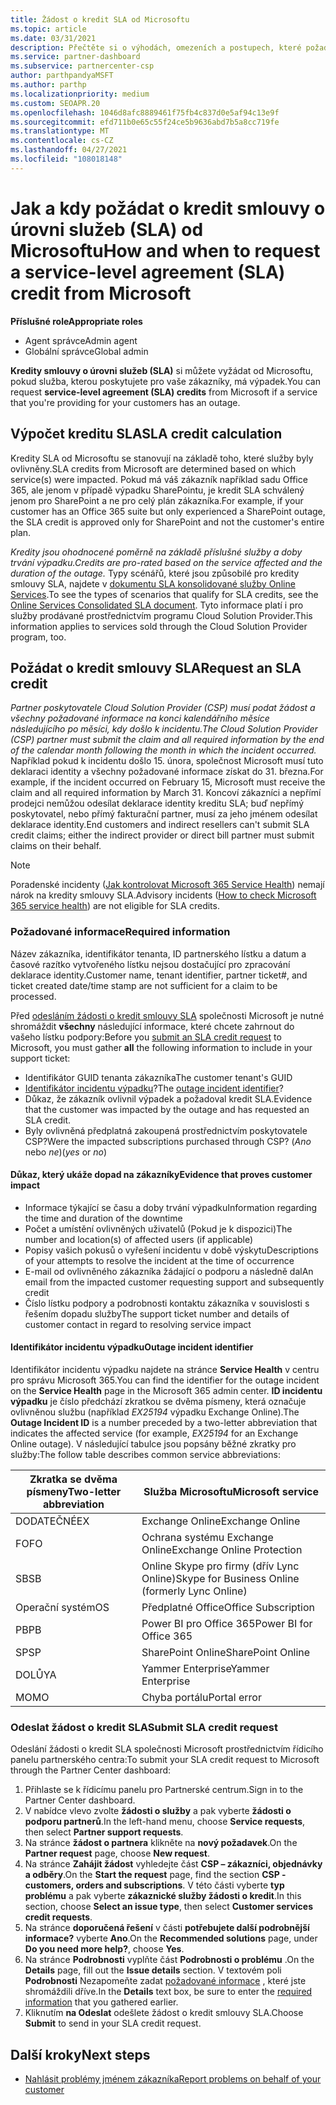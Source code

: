 ```yaml
---
title: Žádost o kredit SLA od Microsoftu
ms.topic: article
ms.date: 03/31/2021
description: Přečtěte si o výhodách, omezeních a postupech, které požadují kredity smlouvy o úrovni služeb (SLA) od Microsoftu, pokud vaši zákazníci dostanou výpadek služeb.
ms.service: partner-dashboard
ms.subservice: partnercenter-csp
author: parthpandyaMSFT
ms.author: parthp
ms.localizationpriority: medium
ms.custom: SEOAPR.20
ms.openlocfilehash: 1046d8afc8889461f75fb4c837d0e5af94c13e9f
ms.sourcegitcommit: efd711b0e65c55f24ce5b9636abd7b5a8cc719fe
ms.translationtype: MT
ms.contentlocale: cs-CZ
ms.lasthandoff: 04/27/2021
ms.locfileid: "108018148"
---
```

# <a name="how-and-when-to-request-a-service-level-agreement-sla-credit-from-microsoft"></a><span data-ttu-id="20ece-103">Jak a kdy požádat o kredit smlouvy o úrovni služeb (SLA) od Microsoftu</span><span class="sxs-lookup"><span data-stu-id="20ece-103">How and when to request a service-level agreement (SLA) credit from Microsoft</span></span>

<span data-ttu-id="20ece-104">**Příslušné role**</span><span class="sxs-lookup"><span data-stu-id="20ece-104">**Appropriate roles**</span></span>

- <span data-ttu-id="20ece-105">Agent správce</span><span class="sxs-lookup"><span data-stu-id="20ece-105">Admin agent</span></span>
- <span data-ttu-id="20ece-106">Globální správce</span><span class="sxs-lookup"><span data-stu-id="20ece-106">Global admin</span></span>

<span data-ttu-id="20ece-107">**Kredity smlouvy o úrovni služeb (SLA)** si můžete vyžádat od Microsoftu, pokud služba, kterou poskytujete pro vaše zákazníky, má výpadek.</span><span class="sxs-lookup"><span data-stu-id="20ece-107">You can request **service-level agreement (SLA) credits** from Microsoft if a service that you're providing for your customers has an outage.</span></span>

## <a name="sla-credit-calculation"></a><span data-ttu-id="20ece-108">Výpočet kreditu SLA</span><span class="sxs-lookup"><span data-stu-id="20ece-108">SLA credit calculation</span></span>

<span data-ttu-id="20ece-109">Kredity SLA od Microsoftu se stanovují na základě toho, které služby byly ovlivněny.</span><span class="sxs-lookup"><span data-stu-id="20ece-109">SLA credits from Microsoft are determined based on which service(s) were impacted.</span></span> <span data-ttu-id="20ece-110">Pokud má váš zákazník například sadu Office 365, ale jenom v případě výpadku SharePointu, je kredit SLA schválený jenom pro SharePoint a ne pro celý plán zákazníka.</span><span class="sxs-lookup"><span data-stu-id="20ece-110">For example, if your customer has an Office 365 suite but only experienced a SharePoint outage, the SLA credit is approved only for SharePoint and not the customer's entire plan.</span></span>

<span data-ttu-id="20ece-111">*Kredity jsou ohodnocené poměrně na základě příslušné služby a doby trvání výpadku.*</span><span class="sxs-lookup"><span data-stu-id="20ece-111">*Credits are pro-rated based on the service affected and the duration of the outage.*</span></span> <span data-ttu-id="20ece-112">Typy scénářů, které jsou způsobilé pro kredity smlouvy SLA, najdete v [dokumentu SLA konsolidované služby Online Services](http://www.microsoftvolumelicensing.com/DocumentSearch.aspx?Mode=3&DocumentTypeId=37).</span><span class="sxs-lookup"><span data-stu-id="20ece-112">To see the types of scenarios that qualify for SLA credits, see the [Online Services Consolidated SLA document](http://www.microsoftvolumelicensing.com/DocumentSearch.aspx?Mode=3&DocumentTypeId=37).</span></span> <span data-ttu-id="20ece-113">Tyto informace platí i pro služby prodávané prostřednictvím programu Cloud Solution Provider.</span><span class="sxs-lookup"><span data-stu-id="20ece-113">This information applies to services sold through the Cloud Solution Provider program, too.</span></span>


## <a name="request-an-sla-credit"></a><span data-ttu-id="20ece-114">Požádat o kredit smlouvy SLA</span><span class="sxs-lookup"><span data-stu-id="20ece-114">Request an SLA credit</span></span>

<span data-ttu-id="20ece-115">*Partner poskytovatele Cloud Solution Provider (CSP) musí podat žádost a všechny požadované informace na konci kalendářního měsíce následujícího po měsíci, kdy došlo k incidentu.*</span><span class="sxs-lookup"><span data-stu-id="20ece-115">*The Cloud Solution Provider (CSP) partner must submit the claim and all required information by the end of the calendar month following the month in which the incident occurred.*</span></span> <span data-ttu-id="20ece-116">Například pokud k incidentu došlo 15. února, společnost Microsoft musí tuto deklaraci identity a všechny požadované informace získat do 31. března.</span><span class="sxs-lookup"><span data-stu-id="20ece-116">For example, if the incident occurred on February 15, Microsoft must receive the claim and all required information by March 31.</span></span> <span data-ttu-id="20ece-117">Koncoví zákazníci a nepřímí prodejci nemůžou odesílat deklarace identity kreditu SLA; buď nepřímý poskytovatel, nebo přímý fakturační partner, musí za jeho jménem odesílat deklarace identity.</span><span class="sxs-lookup"><span data-stu-id="20ece-117">End customers and indirect resellers can't submit SLA credit claims; either the indirect provider or direct bill partner must submit claims on their behalf.</span></span>

>[!NOTE]
><span data-ttu-id="20ece-118">Poradenské incidenty ([Jak kontrolovat Microsoft 365 Service Health](https://docs.microsoft.com/microsoft-365/enterprise/view-service-health?&preserve-view=trueo365-worldwide#incidents-and-advisories)) nemají nárok na kredity smlouvy SLA.</span><span class="sxs-lookup"><span data-stu-id="20ece-118">Advisory incidents ([How to check Microsoft 365 service health](https://docs.microsoft.com/microsoft-365/enterprise/view-service-health?&preserve-view=trueo365-worldwide#incidents-and-advisories)) are not eligible for SLA credits.</span></span>

### <a name="required-information"></a><span data-ttu-id="20ece-119">Požadované informace</span><span class="sxs-lookup"><span data-stu-id="20ece-119">Required information</span></span>

<span data-ttu-id="20ece-120">Název zákazníka, identifikátor tenanta, ID partnerského lístku a datum a časové razítko vytvořeného lístku nejsou dostačující pro zpracování deklarace identity.</span><span class="sxs-lookup"><span data-stu-id="20ece-120">Customer name, tenant identifier, partner ticket#, and ticket created date/time stamp are not sufficient for a claim to be processed.</span></span>

<span data-ttu-id="20ece-121">Před [odesláním žádosti o kredit smlouvy SLA](#submit-sla-credit-request) společnosti Microsoft je nutné shromáždit **všechny** následující informace, které chcete zahrnout do vašeho lístku podpory:</span><span class="sxs-lookup"><span data-stu-id="20ece-121">Before you [submit an SLA credit request](#submit-sla-credit-request) to Microsoft, you must gather **all** the following information to include in your support ticket:</span></span>

- <span data-ttu-id="20ece-122">Identifikátor GUID tenanta zákazníka</span><span class="sxs-lookup"><span data-stu-id="20ece-122">The customer tenant's GUID</span></span>
- <span data-ttu-id="20ece-123">[Identifikátor incidentu výpadku](#outage-incident-identifier)?</span><span class="sxs-lookup"><span data-stu-id="20ece-123">The [outage incident identifier](#outage-incident-identifier)?</span></span>
- <span data-ttu-id="20ece-124">Důkaz, že zákazník ovlivnil výpadek a požadoval kredit SLA.</span><span class="sxs-lookup"><span data-stu-id="20ece-124">Evidence that the customer was impacted by the outage and has requested an SLA credit.</span></span>
- <span data-ttu-id="20ece-125">Byly ovlivněná předplatná zakoupená prostřednictvím poskytovatele CSP?</span><span class="sxs-lookup"><span data-stu-id="20ece-125">Were the impacted subscriptions purchased through CSP?</span></span> <span data-ttu-id="20ece-126">(*Ano* nebo *ne*)</span><span class="sxs-lookup"><span data-stu-id="20ece-126">(*yes* or *no*)</span></span>

#### <a name="evidence-that-proves-customer-impact"></a><span data-ttu-id="20ece-127">Důkaz, který ukáže dopad na zákazníky</span><span class="sxs-lookup"><span data-stu-id="20ece-127">Evidence that proves customer impact</span></span>

- <span data-ttu-id="20ece-128">Informace týkající se času a doby trvání výpadku</span><span class="sxs-lookup"><span data-stu-id="20ece-128">Information regarding the time and duration of the downtime</span></span>
- <span data-ttu-id="20ece-129">Počet a umístění ovlivněných uživatelů (Pokud je k dispozici)</span><span class="sxs-lookup"><span data-stu-id="20ece-129">The number and location(s) of affected users (if applicable)</span></span>
- <span data-ttu-id="20ece-130">Popisy vašich pokusů o vyřešení incidentu v době výskytu</span><span class="sxs-lookup"><span data-stu-id="20ece-130">Descriptions of your attempts to resolve the incident at the time of occurrence</span></span>
- <span data-ttu-id="20ece-131">E-mail od ovlivněného zákazníka žádající o podporu a následně dal</span><span class="sxs-lookup"><span data-stu-id="20ece-131">An email from the impacted customer requesting support and subsequently credit</span></span>
- <span data-ttu-id="20ece-132">Číslo lístku podpory a podrobnosti kontaktu zákazníka v souvislosti s řešením dopadu služby</span><span class="sxs-lookup"><span data-stu-id="20ece-132">The support ticket number and details of customer contact in regard to resolving service impact</span></span>


#### <a name="outage-incident-identifier"></a><span data-ttu-id="20ece-133">Identifikátor incidentu výpadku</span><span class="sxs-lookup"><span data-stu-id="20ece-133">Outage incident identifier</span></span>

<span data-ttu-id="20ece-134">Identifikátor incidentu výpadku najdete na stránce **Service Health** v centru pro správu Microsoft 365.</span><span class="sxs-lookup"><span data-stu-id="20ece-134">You can find the identifier for the outage incident on the **Service Health** page in the Microsoft 365 admin center.</span></span> <span data-ttu-id="20ece-135">**ID incidentu výpadku** je číslo předchází zkratkou se dvěma písmeny, která označuje ovlivněnou službu (například *EX25194* výpadku Exchange Online).</span><span class="sxs-lookup"><span data-stu-id="20ece-135">The **Outage Incident ID** is a number preceded by a two-letter abbreviation that indicates the affected service (for example, *EX25194* for an Exchange Online outage).</span></span> <span data-ttu-id="20ece-136">V následující tabulce jsou popsány běžné zkratky pro služby:</span><span class="sxs-lookup"><span data-stu-id="20ece-136">The follow table describes common service abbreviations:</span></span>

| <span data-ttu-id="20ece-137">Zkratka se dvěma písmeny</span><span class="sxs-lookup"><span data-stu-id="20ece-137">Two-letter abbreviation</span></span> | <span data-ttu-id="20ece-138">Služba Microsoftu</span><span class="sxs-lookup"><span data-stu-id="20ece-138">Microsoft service</span></span> |
| ----------------------- | ----------------- |
| <span data-ttu-id="20ece-139">DODATEČNÉ</span><span class="sxs-lookup"><span data-stu-id="20ece-139">EX</span></span> | <span data-ttu-id="20ece-140">Exchange Online</span><span class="sxs-lookup"><span data-stu-id="20ece-140">Exchange Online</span></span> |
| <span data-ttu-id="20ece-141">FO</span><span class="sxs-lookup"><span data-stu-id="20ece-141">FO</span></span> | <span data-ttu-id="20ece-142">Ochrana systému Exchange Online</span><span class="sxs-lookup"><span data-stu-id="20ece-142">Exchange Online Protection</span></span> |
| <span data-ttu-id="20ece-143">SB</span><span class="sxs-lookup"><span data-stu-id="20ece-143">SB</span></span> | <span data-ttu-id="20ece-144">Online Skype pro firmy (dřív Lync Online)</span><span class="sxs-lookup"><span data-stu-id="20ece-144">Skype for Business Online (formerly Lync Online)</span></span> |
| <span data-ttu-id="20ece-145">Operační systém</span><span class="sxs-lookup"><span data-stu-id="20ece-145">OS</span></span> | <span data-ttu-id="20ece-146">Předplatné Office</span><span class="sxs-lookup"><span data-stu-id="20ece-146">Office Subscription</span></span> |
| <span data-ttu-id="20ece-147">PB</span><span class="sxs-lookup"><span data-stu-id="20ece-147">PB</span></span> | <span data-ttu-id="20ece-148">Power BI pro Office 365</span><span class="sxs-lookup"><span data-stu-id="20ece-148">Power BI for Office 365</span></span> |
| <span data-ttu-id="20ece-149">SP</span><span class="sxs-lookup"><span data-stu-id="20ece-149">SP</span></span> | <span data-ttu-id="20ece-150">SharePoint Online</span><span class="sxs-lookup"><span data-stu-id="20ece-150">SharePoint Online</span></span> |
| <span data-ttu-id="20ece-151">DOLŮ</span><span class="sxs-lookup"><span data-stu-id="20ece-151">YA</span></span> | <span data-ttu-id="20ece-152">Yammer Enterprise</span><span class="sxs-lookup"><span data-stu-id="20ece-152">Yammer Enterprise</span></span> |
| <span data-ttu-id="20ece-153">MO</span><span class="sxs-lookup"><span data-stu-id="20ece-153">MO</span></span> | <span data-ttu-id="20ece-154">Chyba portálu</span><span class="sxs-lookup"><span data-stu-id="20ece-154">Portal error</span></span> |

### <a name="submit-sla-credit-request"></a><span data-ttu-id="20ece-155">Odeslat žádost o kredit SLA</span><span class="sxs-lookup"><span data-stu-id="20ece-155">Submit SLA credit request</span></span>

<span data-ttu-id="20ece-156">Odeslání žádosti o kredit SLA společnosti Microsoft prostřednictvím řídicího panelu partnerského centra:</span><span class="sxs-lookup"><span data-stu-id="20ece-156">To submit your SLA credit request to Microsoft through the Partner Center dashboard:</span></span>

1. <span data-ttu-id="20ece-157">Přihlaste se k řídicímu panelu pro Partnerské centrum.</span><span class="sxs-lookup"><span data-stu-id="20ece-157">Sign in to the Partner Center dashboard.</span></span>
2. <span data-ttu-id="20ece-158">V nabídce vlevo zvolte **žádosti o služby** a pak vyberte **žádosti o podporu partnerů**.</span><span class="sxs-lookup"><span data-stu-id="20ece-158">In the left-hand menu, choose **Service requests**, then select **Partner support requests**.</span></span>
3. <span data-ttu-id="20ece-159">Na stránce **žádost o partnera** klikněte na **nový požadavek**.</span><span class="sxs-lookup"><span data-stu-id="20ece-159">On the **Partner request** page, choose **New request**.</span></span>
4. <span data-ttu-id="20ece-160">Na stránce **Zahájit žádost** vyhledejte část **CSP – zákazníci, objednávky a odběry**.</span><span class="sxs-lookup"><span data-stu-id="20ece-160">On the **Start the request** page, find the section **CSP - customers, orders and subscriptions**.</span></span> <span data-ttu-id="20ece-161">V této části vyberte **typ problému** a pak vyberte **zákaznické služby žádosti o kredit**.</span><span class="sxs-lookup"><span data-stu-id="20ece-161">In this section, choose **Select an issue type**, then select **Customer services credit requests**.</span></span>
5. <span data-ttu-id="20ece-162">Na stránce **doporučená řešení** v části **potřebujete další podrobnější informace?** vyberte **Ano**.</span><span class="sxs-lookup"><span data-stu-id="20ece-162">On the **Recommended solutions** page, under **Do you need more help?**, choose **Yes**.</span></span>
6. <span data-ttu-id="20ece-163">Na stránce **Podrobnosti** vyplňte část **Podrobnosti o problému** .</span><span class="sxs-lookup"><span data-stu-id="20ece-163">On the **Details** page, fill out the **Issue details** section.</span></span> <span data-ttu-id="20ece-164">V textovém poli **Podrobnosti** Nezapomeňte zadat [požadované informace](#required-information) , které jste shromáždili dříve.</span><span class="sxs-lookup"><span data-stu-id="20ece-164">In the **Details** text box, be sure to enter the [required information](#required-information) that you gathered earlier.</span></span>
7. <span data-ttu-id="20ece-165">Kliknutím **na Odeslat** odešlete žádost o kredit smlouvy SLA.</span><span class="sxs-lookup"><span data-stu-id="20ece-165">Choose **Submit** to send in your SLA credit request.</span></span>

## <a name="next-steps"></a><span data-ttu-id="20ece-166">Další kroky</span><span class="sxs-lookup"><span data-stu-id="20ece-166">Next steps</span></span>

- [<span data-ttu-id="20ece-167">Nahlásit problémy jménem zákazníka</span><span class="sxs-lookup"><span data-stu-id="20ece-167">Report problems on behalf of your customer</span></span>](report-problems-on-behalf-of-a-customer.md)
